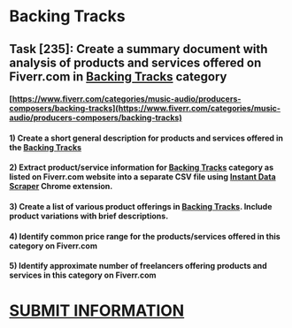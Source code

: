 # Backing Tracks
## Task [235]: Create a summary document with analysis of products and services offered on Fiverr.com in [Backing Tracks](https://www.fiverr.com/categories/music-audio/producers-composers/backing-tracks) category
#### [https://www.fiverr.com/categories/music-audio/producers-composers/backing-tracks](https://www.fiverr.com/categories/music-audio/producers-composers/backing-tracks)
#### 1) Create a short general description for products and services offered in the [Backing Tracks](https://www.fiverr.com/categories/music-audio/producers-composers/backing-tracks)
#### 2) Extract product/service information for [Backing Tracks](https://www.fiverr.com/categories/music-audio/producers-composers/backing-tracks) category as listed on Fiverr.com website into a separate CSV file using [Instant Data Scraper](https://chrome.google.com/webstore/detail/instant-data-scraper/ofaokhiedipichpaobibbnahnkdoiiah) Chrome extension.
#### 3) Create a list of various product offerings in [Backing Tracks](https://www.fiverr.com/categories/music-audio/producers-composers/backing-tracks). Include product variations with brief descriptions.
#### 4) Identify common price range for the products/services offered in this category on Fiverr.com
#### 5) Identify approximate number of freelancers offering products and services in this category on Fiverr.com

# [SUBMIT INFORMATION](https://forms.office.com/r/8AEKjkLxKG)

